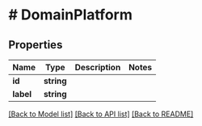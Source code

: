 # # DomainPlatform

## Properties

Name | Type | Description | Notes
------------ | ------------- | ------------- | -------------
**id** | **string** |  |
**label** | **string** |  |

[[Back to Model list]](../../README.md#models) [[Back to API list]](../../README.md#endpoints) [[Back to README]](../../README.md)
